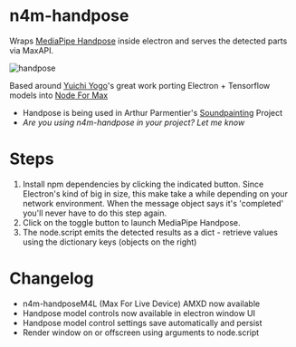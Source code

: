 # n4m-handpose
Wraps [MediaPipe Handpose](https://github.com/tensorflow/tfjs-models/tree/master/handpose) inside electron and serves the detected parts via MaxAPI.

![handpose](https://user-images.githubusercontent.com/43569216/81646758-261df680-946f-11ea-825a-81d8d81abe4e.gif)

Based around [Yuichi Yogo](https://github.com/yuichkun)'s great work porting Electron + Tensorflow models into [Node For Max](https://github.com/Cycling74/n4m-examples)

- Handpose is being used in Arthur Parmentier's [Soundpainting](https://github.com/arthur-parmentier/soundpainting-signs-gestures-recognition) Project
- *Are you using n4m-handpose in your project? Let me know*


# Steps
1. Install npm dependencies by clicking the indicated button. Since Electron's kind of big in size, this make take a while depending on your network environment. When the message object says it's 'completed' you'll never have to do this step again.
2. Click on the toggle button to launch MediaPipe Handpose. 
3. The node.script emits the detected results as a dict - retrieve values using the dictionary keys (objects on the right) 


# Changelog
- n4m-handposeM4L (Max For Live Device) AMXD now available
- Handpose model controls now available in electron window UI
- Handpose model control settings save automatically and persist 
- Render window on or offscreen using arguments to node.script
